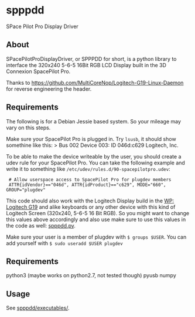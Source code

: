 # spppdd
SPace Pilot Pro Display Driver

## About
SPacePilotProDisplayDriver, or SPPPDD for short, is a python library to interface the 320x240 5-6-5 16Bit RGB LCD Display built in the 3D Connexion SpacePilot Pro.

Thanks to https://github.com/MultiCoreNop/Logitech-G19-Linux-Daemon for reverse engineering the header.

## Requirements
The following is for a Debian Jessie based system. So your mileage may vary on this steps.

Make sure your SpacePilot Pro is plugged in. Try `lsusb`, it should show somethine like this:
    > Bus 002 Device 003: ID 046d:c629 Logitech, Inc.

To be able to make the device writeable by the user, you should create a udev rule for your SpacePilot Pro.
You can take the following example and write it to something like `/etc/udev/rules.d/90-spacepilotpro.udev`:
   ```
    # Allow userspace access to SpacePilot Pro for plugdev members
    ATTR{idVendor}=="046d", ATTR{idProduct}=="c629", MODE="660", GROUP="plugdev"
   ```

This code should also work with the Logitech Display build in the [WP: Logitech G19](https://en.wikipedia.org/wiki/Logitech_G19) and alike keyboards or any other device with this kind of Logitech Screen (320x240, 5-6-5 16 Bit RGB). So you might want to change this values above accordingly and also use make sure to use this values in the code as well: [spppdd.py](spppdd/spppdd.py).

Make sure your user is a member of plugdev with `$ groups $USER`.
You can add yourself with `$ sudo useradd $USER plugdev`

## Requirements
python3 (maybe works on python2.7, not tested though)
pyusb
numpy

## Usage
See [spppdd/executables/](executables/).
